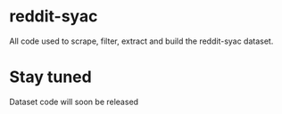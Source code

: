 # reddit-syac
All code used to scrape, filter, extract and build the reddit-syac dataset.

# Stay tuned  

Dataset code will soon be released
